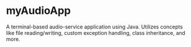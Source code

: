 # myAudioApp
A terminal-based audio-service application using Java. Utilizes concepts like file reading/writing, custom exception handling, class inheritance, and more.
